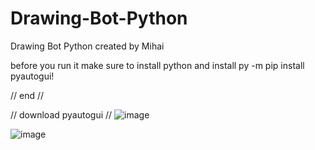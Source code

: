 # Drawing-Bot-Python
Drawing Bot Python created by Mihai


before you run it make sure to install python and install py -m pip install pyautogui!


// end //

// download pyautogui //
![image](https://user-images.githubusercontent.com/69433258/143915060-4b22e767-961e-43da-85d7-f1574927da0a.png)


![image](https://user-images.githubusercontent.com/69433258/143915343-2b2c87fc-ca2c-4e44-9050-fab032ccde48.png)

